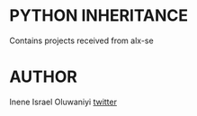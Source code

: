 # PYTHON INHERITANCE
Contains projects received from alx-se 
# AUTHOR
Inene Israel Oluwaniyi
[twitter]()
